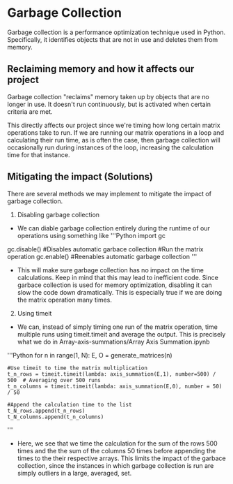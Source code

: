 # Garbage Collection

Garbage collection is a performance optimization technique used in Python. Specifically, it identifies objects that are not in use and deletes them from memory. 

## Reclaiming memory and how it affects our project

Garbage collection "reclaims" memory taken up by objects that are no longer in use. It doesn't run continuously, but is activated when certain criteria are met.

This directly affects our project since we're timing how long certain matrix operations take to run. If we are running our matrix operations in a loop and calculating their run time, as is often the case, then garbage collection will occasionally run during instances of the loop, increasing the calculation time for that instance.


## Mitigating the impact (Solutions)
There are several methods we may implement to mitigate the impact of garbage collection. 

1. Disabling garbage collection 
- We can diable garbage collection entirely during the runtime of our operations using something like
'''Python
import gc

gc.disable()  #Disables automatic garbace collection
#Run the matrix operation
gc.enable()  #Reenables automatic garbage collection
'''
- This will make sure garbage collection has no impact on the time calculations. Keep in mind that this may lead to inefficient code. Since garbace collection is used for memory optimization, disabling it can slow the code down dramatically. This is especially true if we are doing the matrix operation many times. 

2. Using timeit
- We can, instead of simply timing one run of the matrix operation, time multiple runs using timeit.timeit and average the output. This is precisely what we do in Array-axis-summations/Array Axis Summation.ipynb

'''Python
for n in range(1, N):
    E, O = generate_matrices(n)
    
    #Use timeit to time the matrix multiplication
    t_n_rows = timeit.timeit(lambda: axis_summation(E,1), number=500) / 500  # Averaging over 500 runs
    t_n_columns = timeit.timeit(lambda: axis_summation(E,0), number = 50) / 50 
 
    #Append the calculation time to the list
    t_N_rows.append(t_n_rows)
    t_N_columns.append(t_n_columns)
'''

- Here, we see that we time the calculation for the sum of the rows 500 times and the the sum of the columns 50 times before appending the times to the their respective arrays. This limits the impact of the garbace collection, since the instances in which garbage collection is run are simply outliers in a large, averaged, set.